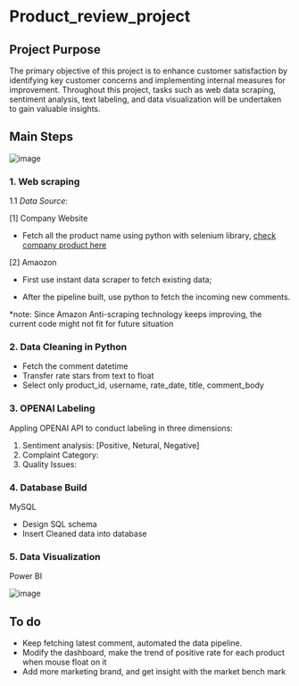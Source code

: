 # Product_review_project

## Project Purpose
The primary objective of this project is to enhance customer satisfaction by identifying key customer concerns and implementing internal measures for improvement. Throughout this project, tasks such as web data scraping, sentiment analysis, text labeling, and data visualization will be undertaken to gain valuable insights.

## Main Steps

![image](https://github.com/user-attachments/assets/6a819d6b-732e-4f34-aebc-fbdff177883f)



### **1. Web scraping**

1.1 *Data Source*: 

[1] Company Website

- Fetch all the product name using python with selenium library, [check company product here](https://npicpet.com/collections/all)

[2] Amaozon

- First use instant data scraper to fetch existing data;

- After the pipeline built, use python to fetch the incoming new comments. 

*note: Since Amazon Anti-scraping technology keeps improving, the current code might not fit for future situation


### **2. Data Cleaning in Python**

- Fetch the comment datetime
- Transfer rate stars from text to float
- Select only product_id, username, rate_date, title, comment_body

### **3. OPENAI Labeling**

Appling OPENAI API to conduct labeling in three dimensions: 

1) Sentiment analysis: [Positive, Netural, Negative]
2) Complaint Category:
3) Quality Issues:

### **4. Database Build**

MySQL

- Design SQL schema
- Insert Cleaned data into database


### **5. Data Visualization**

Power BI

![image](https://github.com/Sol2023/product_review_project/assets/92194263/20c7e1a4-d5cb-4844-939a-c279f422fc9f)



## **To do**

- Keep fetching latest comment, automated the data pipeline.
- Modify the dashboard, make the trend of positive rate for each product when mouse float on it
- Add more marketing brand, and get insight with the market bench mark
